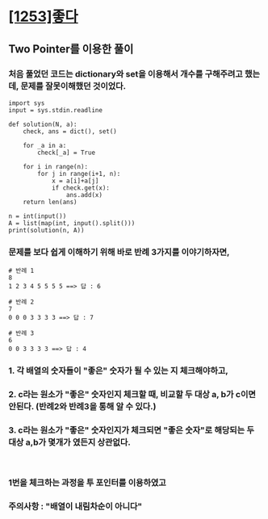 # [[1253]좋다](https://www.acmicpc.net/problem/1253)

## Two Pointer를 이용한 풀이

### 처음 풀었던 코드는 dictionary와 set을 이용해서 개수를 구해주려고 했는데, 문제를 잘못이해했던 것이었다.

	import sys
	input = sys.stdin.readline

	def solution(N, a):
	    check, ans = dict(), set()

	    for _a in a:
	        check[_a] = True

	    for i in range(n):
	        for j in range(i+1, n):
	            x = a[i]+a[j]
	            if check.get(x):
	                ans.add(x)
	    return len(ans)

	n = int(input())
	A = list(map(int, input().split()))
	print(solution(n, A))

### 문제를 보다 쉽게 이해하기 위해 바로 반례 3가지를 이야기하자면,

	# 반례 1  
	8  
	1 2 3 4 5 5 5 5 ==> 답 : 6  
	  
	# 반례 2  
	7  
	0 0 0 3 3 3 3 ==> 답 : 7  
	
	# 반례 3  
	6  
	0 0 3 3 3 3 ==> 답 : 4

### 1. 각 배열의 숫자들이 "좋은" 숫자가 될 수 있는 지 체크해야하고,<br>
### 2. c라는 원소가 "좋은" 숫자인지 체크할 때, 비교할 두 대상 a, b가 c이면 안된다. (반례2와 반례3을 통해 알 수 있다.)<br>
### 3. c라는 원소가 "좋은" 숫자인지가 체크되면 "좋은 숫자"로 해당되는 두 대상 a,b가 몇개가 였든지 상관없다.<br>

<br>

### 1번을 체크하는 과정을 투 포인터를 이용하였고 <br>
### 주의사항 : "배열이 내림차순이 아니다"
